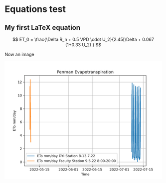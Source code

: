 # Equations test

## My first LaTeX equation

$$
ET_0 = \frac{\Delta R_n + 0.5 VPD \cdot U_2}{2.45[\Delta + 0.067 (1+0.33 U_2) }
$$

Now an image

![](../images/Comparing%20Penman%20Evapotranspiration.png)